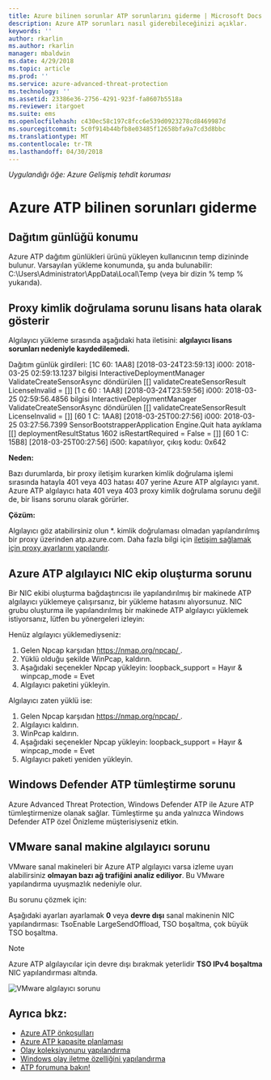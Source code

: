 ```yaml
---
title: Azure bilinen sorunlar ATP sorunlarını giderme | Microsoft Docs
description: Azure ATP sorunları nasıl giderebileceğinizi açıklar.
keywords: ''
author: rkarlin
ms.author: rkarlin
manager: mbaldwin
ms.date: 4/29/2018
ms.topic: article
ms.prod: ''
ms.service: azure-advanced-threat-protection
ms.technology: ''
ms.assetid: 23386e36-2756-4291-923f-fa8607b5518a
ms.reviewer: itargoet
ms.suite: ems
ms.openlocfilehash: c430ec58c197c8fcc6e539d0923278cd8469987d
ms.sourcegitcommit: 5c0f914b44bfb8e03485f12658bfa9a7cd3d8bbc
ms.translationtype: MT
ms.contentlocale: tr-TR
ms.lasthandoff: 04/30/2018
---
```

*Uygulandığı öğe: Azure Gelişmiş tehdit koruması*


# <a name="troubleshooting-azure-atp-known-issues"></a>Azure ATP bilinen sorunları giderme 


## <a name="deployment-log-location"></a>Dağıtım günlüğü konumu
 
Azure ATP dağıtım günlükleri ürünü yükleyen kullanıcının temp dizininde bulunur. Varsayılan yükleme konumunda, şu anda bulunabilir: C:\Users\Administrator\AppData\Local\Temp (veya bir dizin % temp % yukarıda).

## <a name="proxy-authentication-problem-presents-as-licensing-error"></a>Proxy kimlik doğrulama sorunu lisans hata olarak gösterir

Algılayıcı yükleme sırasında aşağıdaki hata iletisini: **algılayıcı lisans sorunları nedeniyle kaydedilemedi.**

Dağıtım günlük girdileri: [1C 60: 1AA8] [2018-03-24T23:59:13] i000: 2018-03-25 02:59:13.1237 bilgisi InteractiveDeploymentManager ValidateCreateSensorAsync döndürülen [\[] validateCreateSensorResult LicenseInvalid = [\]] [1 c 60 : 1AA8] [2018-03-24T23:59:56] i000: 2018-03-25 02:59:56.4856 bilgisi InteractiveDeploymentManager ValidateCreateSensorAsync döndürülen [\[] validateCreateSensorResult LicenseInvalid = [\]] [60 1 C: 1AA8] [2018-03-25T00:27:56] i000: 2018-03-25 03:27:56.7399 SensorBootstrapperApplication Engine.Quit hata ayıklama [\[] deploymentResultStatus 1602 isRestartRequired = False = [\]] [60 1 C: 15B8] [2018-03-25T00:27:56] i500: kapatılıyor, çıkış kodu: 0x642


**Neden:**

Bazı durumlarda, bir proxy iletişim kurarken kimlik doğrulama işlemi sırasında hatayla 401 veya 403 hatası 407 yerine Azure ATP algılayıcı yanıt. Azure ATP algılayıcı hata 401 veya 403 proxy kimlik doğrulama sorunu değil de, bir lisans sorunu olarak görürler. 

**Çözüm:**

Algılayıcı göz atabilirsiniz olun *. kimlik doğrulaması olmadan yapılandırılmış bir proxy üzerinden atp.azure.com. Daha fazla bilgi için [iletişim sağlamak için proxy ayarlarını yapılandır](configure-proxy.md).




## <a name="azure-atp-sensor-nic-teaming-issue"></a>Azure ATP algılayıcı NIC ekip oluşturma sorunu

Bir NIC ekibi oluşturma bağdaştırıcısı ile yapılandırılmış bir makinede ATP algılayıcı yüklemeye çalışırsanız, bir yükleme hatasını alıyorsunuz. NIC grubu oluşturma ile yapılandırılmış bir makinede ATP algılayıcı yüklemek istiyorsanız, lütfen bu yönergeleri izleyin:

Henüz algılayıcı yüklemediyseniz:

1.  Gelen Npcap karşıdan [ https://nmap.org/npcap/ ](https://nmap.org/npcap/).
2.  Yüklü olduğu şekilde WinPcap, kaldırın.
3.  Aşağıdaki seçenekler Npcap yükleyin: loopback_support = Hayır & winpcap_mode = Evet
4.  Algılayıcı paketini yükleyin.

Algılayıcı zaten yüklü ise:

1.  Gelen Npcap karşıdan [ https://nmap.org/npcap/ ](https://nmap.org/npcap/).
2.  Algılayıcı kaldırın.
3.  WinPcap kaldırın.
4.  Aşağıdaki seçenekler Npcap yükleyin: loopback_support = Hayır & winpcap_mode = Evet
5.  Algılayıcı paketi yeniden yükleyin.

## <a name="windows-defender-atp-integration-issue"></a>Windows Defender ATP tümleştirme sorunu

Azure Advanced Threat Protection, Windows Defender ATP ile Azure ATP tümleştirmenize olanak sağlar. Tümleştirme şu anda yalnızca Windows Defender ATP özel Önizleme müşterisiyseniz etkin. 

## <a name="vmware-virtual-machine-sensor-issue"></a>VMware sanal makine algılayıcı sorunu

VMware sanal makineleri bir Azure ATP algılayıcı varsa izleme uyarı alabilirsiniz **olmayan bazı ağ trafiğini analiz ediliyor**. Bu VMware yapılandırma uyuşmazlık nedeniyle olur.

Bu sorunu çözmek için:

Aşağıdaki ayarları ayarlamak **0** veya **devre dışı** sanal makinenin NIC yapılandırması: TsoEnable LargeSendOffload, TSO boşaltma, çok büyük TSO boşaltma.
> [!NOTE]
> Azure ATP algılayıcılar için devre dışı bırakmak yeterlidir **TSO IPv4 boşaltma** NIC yapılandırması altında.

 ![VMware algılayıcı sorunu](./media/vm-sensor-issue.png)

## <a name="see-also"></a>Ayrıca bkz:
- [Azure ATP önkoşulları](atp-prerequisites.md)
- [Azure ATP kapasite planlaması](atp-capacity-planning.md)
- [Olay koleksiyonunu yapılandırma](configure-event-collection.md)
- [Windows olay iletme özelliğini yapılandırma](configure-event-forwarding.md#configuring-windows-event-forwarding)
- [ATP forumuna bakın!](https://aka.ms/azureatpcommunity)